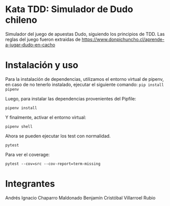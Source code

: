 # Kata TDD: Simulador de Dudo chileno
Simulador del juego de apuestas Dudo, siguiendo los principios de TDD. Las reglas del juego fueron extraidas de https://www.donpichuncho.cl/aprende-a-jugar-dudo-en-cacho

# Instalación y uso
Para la instalación de dependencias, utilizamos el entorno virtual de pipenv, en caso de no tenerlo instalado, ejecutar el siguiente comando:
``
pip install pipenv
``

Luego, para instalar las dependencias provenientes del Pipfile:

```
pipenv install
```

Y finalmente, activar el entorno virtual:
```
pipenv shell
```

Ahora se pueden ejecutar los test con normalidad.

```
pytest
```

Para ver el coverage:
```
pytest --cov=src --cov-report=term-missing
```

# Integrantes
Andrés Ignacio Chaparro Maldonado
Benjamín Cristóbal Villarroel Rubio
